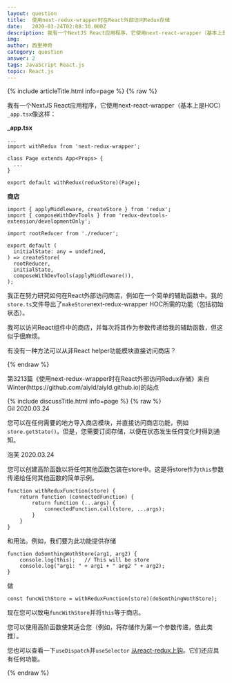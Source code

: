 ```yaml
---
layout: question
title:  使用next-redux-wrapper时在React外部访问Redux存储
date:   2020-03-24T02:08:30.000Z
description: 我有一个NextJS React应用程序，它使用next-react-wrapper（基本上是HOC）_app.tsx像这样：_app.tsx.....
img: 
author: 西里神奇
category: question
answer: 2
tags: JavaScript React.js
topic: React.js
---
```

<div class="article-root">
  <div class="article">
    {% include articleTitle.html info=page %}
    {% raw %}
    <div class="article-content"><p><font style="vertical-align: inherit;"><font style="vertical-align: inherit;">我有一个NextJS React应用程序，它使用next-react-wrapper（基本上是HOC）</font></font><code>_app.tsx</code><font style="vertical-align: inherit;"><font style="vertical-align: inherit;">像这样：</font></font></p>

<p><strong><font style="vertical-align: inherit;"><font style="vertical-align: inherit;">_app.tsx</font></font></strong></p>

<pre><code>...<font></font>
import withRedux from 'next-redux-wrapper';<font></font>
<font></font>
class Page extends App&lt;Props&gt; {<font></font>
  ...<font></font>
}<font></font>
<font></font>
export default withRedux(reduxStore)(Page);<font></font>
</code></pre>

<p><strong><font style="vertical-align: inherit;"><font style="vertical-align: inherit;">商店</font></font></strong></p>

<pre><code>import { applyMiddleware, createStore } from 'redux';<font></font>
import { composeWithDevTools } from 'redux-devtools-extension/developmentOnly';<font></font>
<font></font>
import rootReducer from './reducer';<font></font>
<font></font>
export default (<font></font>
  initialState: any = undefined,<font></font>
) =&gt; createStore(<font></font>
  rootReducer,<font></font>
  initialState,<font></font>
  composeWithDevTools(applyMiddleware()),<font></font>
);<font></font>
</code></pre>

<p><font style="vertical-align: inherit;"><font style="vertical-align: inherit;">我正在努力研究如何在React外部访问商店，例如在一个简单的辅助函数中。</font><font style="vertical-align: inherit;">我的</font></font><code>store.ts</code><font style="vertical-align: inherit;"><font style="vertical-align: inherit;">文件导出了</font></font><code>makeStore</code><font style="vertical-align: inherit;"><font style="vertical-align: inherit;">next-redux-wrapper HOC所需</font><font style="vertical-align: inherit;">的</font><font style="vertical-align: inherit;">功能（包括初始状态）。</font></font></p>

<p><font style="vertical-align: inherit;"><font style="vertical-align: inherit;">我可以访问React组件中的商店，并每次将其作为参数传递给我的辅助函数，但这似乎很麻烦。</font></font></p>

<p><font style="vertical-align: inherit;"><font style="vertical-align: inherit;">有没有一种方法可以从非React helper功能模块直接访问商店？</font></font></p></div>
    {% endraw %}
  </div>
  <p class="winter_mark">第3213篇《使用next-redux-wrapper时在React外部访问Redux存储》来自Winter(https://github.com/aiyld/aiyld.github.io)的站点</p>
  <div class="discuss-wrapper">
    {% include discussTitle.html info=page %}
    {% raw %}
    <div class="discuss-list">
    <div class="discuss-item">
        <div class="discuss-parent">
          <div class="discuss-meta">
            <span class="discuss-user">Gil</span>
            <span class="discuss-time">2020.03.24</span>
          </div>
          <div class="discuss-comment"><p><font style="vertical-align: inherit;"><font style="vertical-align: inherit;">您可以在任何需要的地方导入商店模块，并直接访问商店功能，例如</font></font><code>store.getState()</code><font style="vertical-align: inherit;"><font style="vertical-align: inherit;">。</font><font style="vertical-align: inherit;">但是，您需要订阅存储，以便在状态发生任何变化时得到通知。</font></font></p></div>
        </div></div><div class="discuss-item">
        <div class="discuss-parent">
          <div class="discuss-meta">
            <span class="discuss-user">泡芙</span>
            <span class="discuss-time">2020.03.24</span>
          </div>
          <div class="discuss-comment"><p><font style="vertical-align: inherit;"><font style="vertical-align: inherit;">您可以创建高阶函数以将任何其他函数包装在store中。</font><font style="vertical-align: inherit;">这是将store作为</font></font><code>this</code><font style="vertical-align: inherit;"><font style="vertical-align: inherit;">参数</font><font style="vertical-align: inherit;">传递</font><font style="vertical-align: inherit;">给任何其他函数的</font><font style="vertical-align: inherit;">简单示例</font><font style="vertical-align: inherit;">。</font></font></p>

<pre><code>function withReduxFunction(store) {<font></font>
    return function (connectedFunction) {<font></font>
        return function (...args) {<font></font>
            connectedFunction.call(store, ...args);<font></font>
        }<font></font>
    }<font></font>
}<font></font>
</code></pre>

<p><font style="vertical-align: inherit;"><font style="vertical-align: inherit;">和用法。</font><font style="vertical-align: inherit;">例如，我们要为此功能提供存储</font></font></p>

<pre><code>function doSomthingWothStore(arg1, arg2) {<font></font>
    console.log(this);   // This will be store<font></font>
    console.log("arg1: " + arg1 + " arg2 " + arg2);<font></font>
}<font></font>
</code></pre>

<p><font style="vertical-align: inherit;"><font style="vertical-align: inherit;">做</font></font></p>

<pre><code>const funcWithStore = withReduxFunction(store)(doSomthingWothStore);
</code></pre>

<p><font style="vertical-align: inherit;"><font style="vertical-align: inherit;">现在您可以致电</font></font><code>funcWithStore</code><font style="vertical-align: inherit;"><font style="vertical-align: inherit;">并将</font></font><code>this</code><font style="vertical-align: inherit;"><font style="vertical-align: inherit;">等于商店。</font></font></p>

<p><font style="vertical-align: inherit;"><font style="vertical-align: inherit;">您可以使用高阶函数使其适合您（例如，将存储作为第一个参数传递，依此类推）。</font></font></p>

<p><font style="vertical-align: inherit;"><font style="vertical-align: inherit;">您也可以查看一下</font></font><code>useDispatch</code><font style="vertical-align: inherit;"><font style="vertical-align: inherit;">并</font></font><code>useSelector</code> <a href="https://react-redux.js.org/next/api/hooks" rel="nofollow noreferrer"><font style="vertical-align: inherit;"><font style="vertical-align: inherit;">从react-redux上钩</font></font></a><font style="vertical-align: inherit;"><font style="vertical-align: inherit;">。</font><font style="vertical-align: inherit;">它们还应具有任何功能。</font></font></p></div>
        </div></div>
    </div>
    {% endraw %}
  </div>
<div>
